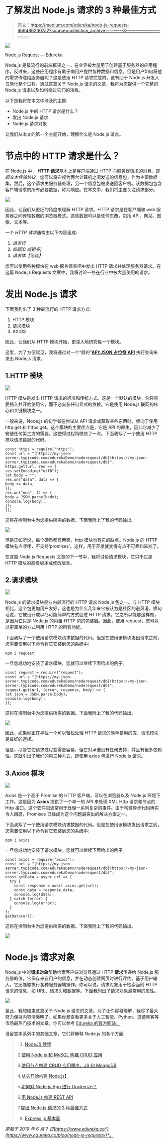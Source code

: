 # 了解发出 Node.js 请求的 3 种最佳方式

> 原文：<https://medium.com/edureka/node-js-requests-6b94862307a2?source=collection_archive---------3----------------------->

![](img/0c5f5291714c2cea3c68837235e7902d.png)

Node.js Request — Edureka

Node.js 是最流行的前端框架之一，在业界被大量用于创建基于服务器的应用程序。反过来，这些应用程序有助于向用户提供各种数据和信息。但是用户如何将他的需求传递给服务器呢？这是使用 HTTP 请求完成的，这有助于 Node.js 开发人员简化整个过程。通过这篇关于 Node.js 请求的文章，我将为您提供一个完整的 Node.js 请求以及如何绕过它们的演练。

以下是我将在本文中涉及的主题:

*   Node.js 中的 HTTP 请求是什么？
*   发出 Node.js 请求
*   Node.js 请求对象

让我们从本文的第一个主题开始，理解什么是 Node.js 请求。

# 节点中的 HTTP 请求是什么？

在 Node.js 中， **HTTP 请求**基本上是客户端通过 HTTP 向服务器请求的消息，即*超文本传输协议*。您可以将它视为两台计算机之间发送的信息包，作为主要数据集。然后，这个请求由服务器处理，另一个信息包被发送回客户机。该数据包包含客户端请求的所有必要数据，称为响应。在本文中，我们将主要关注请求部分。

![](img/8ca0736900fa71fbc5c4b903f8baa5e1.png)

因此，让我们从更细的角度来理解 HTTP 请求。HTTP 请求是在客户端和 web 服务器之间传输数据的浏览器模式。这些数据可以是任何东西，包括 API、网站、图像、文本等。

一个 *HTTP 请求*通常由以下内容组成:

1.  *请求行*
2.  *标题[0 或更多]*
3.  *请求体【可选】*

您可以使用各种模块在 web 服务器空间中发出 HTTP 请求并处理服务器请求。在这篇 Node.js Requests 文章中，我将讨论一些在行业中被大量使用的请求。

# 发出 Node.js 请求

下面我列出了 3 种最流行的 HTTP 请求方式:

1.  HTTP 模块
2.  请求模块
3.  AXIOS

因此，让我们从 HTTP 模块开始，更深入地研究每一个模块。

这里，为了方便起见，我将通过对一个“假的”[**API:JSON 占位符 API**](https://my-json-server.typicode.com/edurekaDemo/noderequest) 执行查询来发出 Node.js 请求。

## 1.HTTP 模块

![](img/b65937be88db4afcafda96320789ee91.png)

HTTP 模块是发出 HTTP 请求的标准和传统方式。这是一个默认的模块，你只需要插入并开始使用它，而不必安装任何显式的依赖。它是使用 Node.js 联网的核心和关键模块之一。

一般来说，Node.js 的初学者在尝试从 API 请求或获取某些东西时，倾向于使用 http.get 和 https.get。这个模块的主要优点是，它是 API 的原生，因此它减少了安装任何第三方的需要。这使得过程稍微快了一点。下面我写了一个使用 HTTP 模块请求数据的代码。

```
const https = require("https");
const url = "[https://my-json-server.typicode.com/edurekaDemo/noderequest/db](https://my-json-server.typicode.com/edurekaDemo/noderequest/db)";
https.get(url, res => {
res.setEncoding("utf8");
let body = "";
res.on("data", data => {
body += data;
});
res.on("end", () => {
body = JSON.parse(body);
console.log(body);
});
});
```

这将在控制台中为您提供所需的数据。下面我附上了我的代码输出。

![](img/1fc2aa7a6ac6677b49a90a5fd26c9907.png)

但是正如所说，每个硬币都有两面，http 模块也有它的缺点。Node.js 的 HTTP 模块有点啰嗦，不支持‘promises’。这样，用于开发就变得有点不可靠和笨拙了。

在这篇 Node.js Requests 文章的下一节中，我将讨论请求模块，它只不过是 HTTP 模块的高级版本或修改版本。

## 2.请求模块

![](img/b145f48ec90b21459da8886970ae8ad5.png)

Node.js 的请求模块是业内最流行的 HTTP 请求 Node.js 包之一。与 HTTP 模块相比，这个包更加用户友好，这也是为什么几年来它被认为是社区的避风港。换句话说，它被设计成以尽可能简单的方式促进 HTTP 请求。它之所以能够这样做，是因为它只是 Node.js 的内置 HTTP 包的包装器。因此，使用 request，您可以以更简单的方式利用 HTTP 的所有功能。

下面我写了一个使用请求模块请求数据的代码。但是在使用该模块发出请求之前，您需要使用以下命令将它安装到您的系统中:

```
npm i request
```

一旦您成功地安装了请求模块，您就可以继续下面给出的例子。

```
const request = require("request");
const url = "[https://my-json-server.typicode.com/edurekaDemo/noderequest/db](https://my-json-server.typicode.com/edurekaDemo/noderequest/db)";
request.get(url, (error, response, body) => {
let json = JSON.parse(body);
console.log(body);
});
```

这将在控制台中为您提供所需的数据。下面我附上了我的代码输出。

![](img/78f869ce3f1cf57cca9dde567a9cfcbf.png)

因此，如果你正在寻找一个可以轻松处理 HTTP 请求的简单易用的库，请求模块是最好的选择。

但是，尽管它使请求过程变得更容易，但它对承诺没有任何支持，并且有很多依赖性。这就引出了我们的第三种方式，即使用 axios 包进行 Node.js 请求。

## 3.Axios 模块

![](img/833a04e2863e06e00e2e55e4291cdb5a.png)

Axios 是一个基于 Promise 的 HTTP 客户端，可以在浏览器以及 Node.js 环境下工作。这是因为 **Axios** 提供了一个单一的 API 来处理 XML Http 请求和节点的 Http 接口。这个软件包通常用于处理一系列复杂的事件。由于构建异步代码确实令人困惑，Promises 已经成为这个问题最突出的解决方案之一。

下面我写了一个使用请求模块请求数据的代码。但是在使用该模块发出请求之前，您需要使用以下命令将它安装到您的系统中:

```
npm i axios
```

一旦您成功地安装了请求模块，您就可以继续下面给出的例子。

```
const axios = require("axios");
const url = "[https://my-json-server.typicode.com/edurekaDemo/noderequest/db](https://my-json-server.typicode.com/edurekaDemo/noderequest/db)";
const getData = async url => {
  try {
    const response = await axios.get(url);
    const data = response.data;
    console.log(data);
  } catch (error) {
    console.log(error);
  }
};
getData(url);
```

这将在控制台中为您提供所需的数据。下面我附上了我的代码输出。

![](img/de9d6aa84a199912a9c14ee2ba65ceac.png)

# Node.js 请求对象

Node.js 中的**请求对象**帮助检索客户端浏览器通过 HTTP **请求**传递给 Node.js 服务器的值。它保存来自用户的信息，并在动态创建网页时进行评估。基于用户输入，它还能够执行各种服务器端操作。你可以说，请求对象用于检索当前 HTTP 请求的信息，如 URL、请求头和数据等。下面我列出了请求对象最常用的属性。

![](img/8ed4d0f61c042677cd37935ce93188df.png)

至此，我想结束这篇关于 Node.js 请求的文章。为了让你容易理解，我尽了最大努力保持内容清晰明了。如果你想查看更多关于人工智能、Python、道德黑客等市场最热门技术的文章，你可以参考 [Edureka 的官方网站。](https://www.edureka.co/blog/?utm_source=medium&utm_medium=content-link&utm_campaign=node-js-requests)

请留意本系列中的其他文章，它们将解释 Node.js 的各个方面

> 1. [NodeJS 教程](/edureka/node-js-tutorial-800e03bc596b)
> 
> 2.[使用 Node.js 和 MySQL 构建 CRUD 应用](/edureka/node-js-mysql-tutorial-cef7452f2762)
> 
> 3.[使用节点构建 CRUD 应用程序。JS 和 MongoDB](/edureka/node-js-mongodb-tutorial-fa80b60fb20c)
> 
> 4.[从头开始构建 Node.js】](/edureka/rest-api-with-node-js-b245e345f7a5)
> 
> 5.[如何对 Node.js App 进行 Dockerize？](/edureka/node-js-docker-tutorial-72e7542d69d8)
> 
> 6.[用 Node.js 构建 REST API](/edureka/rest-api-with-node-js-b245e345f7a5)
> 
> 7.[提出 Node.js 请求的 3 种最佳方式](/edureka/node-js-requests-6b94862307a2)
> 
> 8. [Express.js 基本面](/edureka/learn-node-js-b3a9c6fb632c)

*原载于 2019 年 6 月 7 日*[*https://www.edureka.co*](https://www.edureka.co/blog/node-js-requests/)*。*